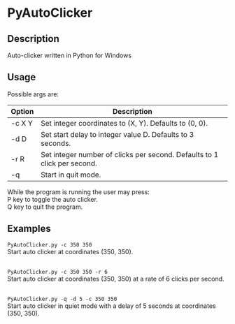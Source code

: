 # PyAutoClicker

## Description

Auto-clicker written in Python for Windows

## Usage

Possible args are:<br />

| Option | Description |
| ------- | --- |
| \-c X Y | Set integer coordinates to (X, Y). Defaults to (0, 0). |
| \-d D | Set start delay to integer value D. Defaults to 3 seconds. |
| \-r R | Set integer number of clicks per second. Defaults to 1 click per second. |
| \-q | Start in quit mode. |

While the program is running the user may press:<br /> 
P key to toggle the auto clicker. <br />
Q key to quit the program. <br />

## Examples

`PyAutoClicker.py -c 350 350`<br />
Start auto clicker at coordinates (350, 350).<br />
<br />

`PyAutoClicker.py -c 350 350 -r 6`<br />
Start auto clicker at coordinates (350, 350) at a rate of 6 clicks per second.<br />
<br />

`PyAutoClicker.py -q -d 5 -c 350 350`<br />
Start auto clicker in quiet mode with a delay of 5 seconds at coordinates (350, 350).<br />
<br />